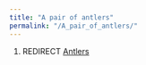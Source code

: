 ```yaml
---
title: "A pair of antlers"
permalink: "/A_pair_of_antlers/"
---
```


1.  REDIRECT [Antlers](Antlers "wikilink")